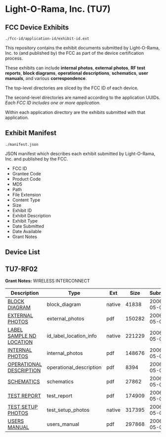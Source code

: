# Light-O-Rama, Inc. (TU7)
## FCC Device Exhibits

```
./fcc-id/application-id/exhibit-id.ext
```

This repository contains the exhibit documents submitted by Light-O-Rama, Inc. to (and published by) the FCC as part of the device certification process.

These exhibits can include **internal photos**, **external photos**, **RF test reports**, **block diagrams**, **operational descriptions**, **schematics**, **user manuals**, and various **correspondence**.

The top-level directories are sliced by the FCC ID of each device.

The second-level directories are named according to the application UUIDs. *Each FCC ID includes one or more application.*

Within each application directory are the exhibits submitted with that application. 

## Exhibit Manifest

```
./manifest.json
```

JSON manifest which describes each exhibit submitted by Light-O-Rama, Inc. and published by the FCC.

- FCC ID
- Grantee Code
- Product Code
- MD5
- Path
- File Extension
- Content Type
- Size
- Exhibit ID
- Exhibit Description
- Exhibit Type
- Date Submitted
- Date Available
- Grant Notes

## Device List
## TU7-RF02
**Grant Notes:** WIRELESS INTERCONNECT

| Description | Type | Ext | Size | Submitted | Available |
| ----------- | ---- | --- | ---- | --------- | --------- |
| [BLOCK DIAGRAM](TU7-RF02/5981f06a76ac354d37b4490559aef9a2/654148.native) | block_diagram | native | 41838 | 2006-05-03 | 2006-05-03 |
| [EXTERNAL PHOTOS](TU7-RF02/5981f06a76ac354d37b4490559aef9a2/654143.pdf) | external_photos | pdf | 150282 | 2006-05-03 | 2006-05-03 |
| [LABEL SAMPLE ND LOCATION](TU7-RF02/5981f06a76ac354d37b4490559aef9a2/654141.native) | id_label_location_info | native | 221229 | 2006-05-03 | 2006-05-03 |
| [INTERNAL PHOTOS](TU7-RF02/5981f06a76ac354d37b4490559aef9a2/654144.pdf) | internal_photos | pdf | 148676 | 2006-05-03 | 2006-05-03 |
| [OPERATIONAL DESCRIPTION](TU7-RF02/5981f06a76ac354d37b4490559aef9a2/654140.pdf) | operational_description | pdf | 8394 | 2006-05-03 | 2006-05-03 |
| [SCHEMATICS](TU7-RF02/5981f06a76ac354d37b4490559aef9a2/654145.pdf) | schematics | pdf | 27862 | 2006-05-03 | 2006-05-03 |
| [TEST REPORT](TU7-RF02/5981f06a76ac354d37b4490559aef9a2/654146.pdf) | test_report | pdf | 174909 | 2006-05-03 | 2006-05-03 |
| [TEST SETUP PHOTOS](TU7-RF02/5981f06a76ac354d37b4490559aef9a2/654142.native) | test_setup_photos | native | 317395 | 2006-05-03 | 2006-05-03 |
| [USERS MANUAL](TU7-RF02/5981f06a76ac354d37b4490559aef9a2/654147.pdf) | users_manual | pdf | 297868 | 2006-05-03 | 2006-05-03 |
